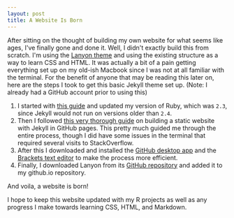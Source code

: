 ```yaml
---
layout: post
title: A Website Is Born
---
```


After sitting on the thought of building my own website for what seems like ages, I've finally gone and done it. Well, I didn't exactly build this from scratch. I'm using the [Lanyon theme](https://github.com/poole/lanyon) and using the existing structure as a way to learn CSS and HTML. It was actually a bit of a pain getting everything set up on my old-ish Macbook since I was not at all familiar with the terminal. For the benefit of anyone that may be reading this later on, here are the steps I took to get this basic Jekyll theme set up. (Note: I already had a GitHub account prior to using this)

1. I started with [this guide](https://codingpad.maryspad.com/2017/04/29/update-mac-os-x-to-the-current-version-of-ruby/) and updated my version of Ruby, which was `2.3`, since Jekyll would not run on versions older than `2.4`. 
2. Then I followed [this very thorough guide](https://programminghistorian.org/en/lessons/building-static-sites-with-jekyll-github-pages) on building a static website with Jekyll in GitHub pages. This pretty much guided me through the entire process, though I did have some issues in the terminal that required several visits to StackOverflow.
3. After this I downloaded and installed the [GitHub desktop app](https://desktop.github.com/) and the [Brackets text editor](http://brackets.io/) to make the process more efficient.
4. Finally, I downloaded Lanyon from its [GitHub repository](https://github.com/poole/lanyon) and added it to my github.io repository.

And voila, a website is born! 

I hope to keep this website updated with my R projects as well as any progress I make towards learning CSS, HTML, and Markdown. 